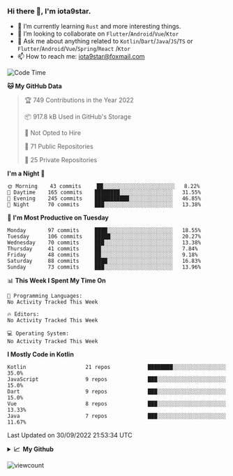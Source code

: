 ### Hi there 👋, I'm iota9star.

- 🌱 I’m currently learning `Rust` and more interesting things.
- 👯 I’m looking to collaborate on `Flutter`/`Android`/`Vue`/`Ktor`
- 💬 Ask me about anything related to `Kotlin`/`Dart`/`Java`/`JS`/`TS` or `Flutter`/`Android`/`Vue`/`Spring`/`React`
  /`Ktor`
- 📫 How to reach me: [iota9star@foxmail.com](iota9star@foxmail.com)



<!--START_SECTION:waka-->
![Code Time](http://img.shields.io/badge/Code%20Time-3%2C090%20hrs%2054%20mins-blue)

**🐱 My GitHub Data** 

> 🏆 749 Contributions in the Year 2022
 > 
> 📦 917.8 kB Used in GitHub's Storage 
 > 
> 🚫 Not Opted to Hire
 > 
> 📜 71 Public Repositories 
 > 
> 🔑 25 Private Repositories  
 > 
**I'm a Night 🦉** 

```text
🌞 Morning    43 commits     ██░░░░░░░░░░░░░░░░░░░░░░░   8.22% 
🌆 Daytime    165 commits    ████████░░░░░░░░░░░░░░░░░   31.55% 
🌃 Evening    245 commits    ███████████░░░░░░░░░░░░░░   46.85% 
🌙 Night      70 commits     ███░░░░░░░░░░░░░░░░░░░░░░   13.38%

```
📅 **I'm Most Productive on Tuesday** 

```text
Monday       97 commits     ████░░░░░░░░░░░░░░░░░░░░░   18.55% 
Tuesday      106 commits    █████░░░░░░░░░░░░░░░░░░░░   20.27% 
Wednesday    70 commits     ███░░░░░░░░░░░░░░░░░░░░░░   13.38% 
Thursday     41 commits     ██░░░░░░░░░░░░░░░░░░░░░░░   7.84% 
Friday       48 commits     ██░░░░░░░░░░░░░░░░░░░░░░░   9.18% 
Saturday     88 commits     ████░░░░░░░░░░░░░░░░░░░░░   16.83% 
Sunday       73 commits     ███░░░░░░░░░░░░░░░░░░░░░░   13.96%

```


📊 **This Week I Spent My Time On** 

```text
💬 Programming Languages: 
No Activity Tracked This Week

🔥 Editors: 
No Activity Tracked This Week

💻 Operating System: 
No Activity Tracked This Week

```

**I Mostly Code in Kotlin** 

```text
Kotlin                   21 repos            ████████░░░░░░░░░░░░░░░░░   35.0% 
JavaScript               9 repos             ███░░░░░░░░░░░░░░░░░░░░░░   15.0% 
Dart                     9 repos             ███░░░░░░░░░░░░░░░░░░░░░░   15.0% 
Vue                      8 repos             ███░░░░░░░░░░░░░░░░░░░░░░   13.33% 
Java                     7 repos             ███░░░░░░░░░░░░░░░░░░░░░░   11.67%

```



 Last Updated on 30/09/2022 21:53:34 UTC
<!--END_SECTION:waka-->

<details>
  <summary><b>📈&nbsp;&nbsp;My Github</b></summary>
  <br>
  <img src='https://github-profile-trophy.vercel.app/?username=iota9star'>
  <img src='https://bad-apple-github-readme.vercel.app/api?show_bg=1&username=iota9star&hide_title=true'>
  <img src='http://cr-skills-chart-widget.azurewebsites.net/api/api?username=iota9star'>
</details>


![viewcount](https://count.getloli.com/get/@iota9star?theme=rule34)
